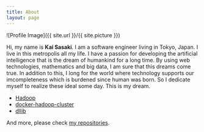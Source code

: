 ```yaml
---
title: About
layout: page
---
```

![Profile Image]({{ site.url }}/{{ site.picture }})

<p>Hi, my name is <b>Kai Sasaki</b>. I am a software engineer living in Tokyo, Japan.
I live in this metropolis all my life. I have a passion for developing the artificial intelligence
that is the dream of humankind for a long time. By using web technologies, mathematics and big data, I am sure that
this dreams come true. In addition to this, I long for the world where technology supports our imcompleteness
which is burdened since human was born. So I dedicate myself to realize these ideal some day. This is my dream.</p>

<ul>
	<li><a href="https://github.com/apache/hadoop">Hadoop</a></li>
	<li><a href="https://github.com/Lewuathe/docker-hadoop-cluster">docker-hadoop-cluster</a></li>
	<li><a href="https://github.com/Lewuathe/dllib">dllib</a></li>
</ul>

And more, please check <a href="https://github.com/Lewuathe?tab=repositories">my repositories</a>.
